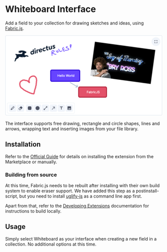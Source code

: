 # Whiteboard Interface

Add a field to your collection for drawing sketches and ideas, using [Fabric.js](http://fabricjs.com).

![Screenshot of the Whiteboard Interface in action](https://raw.githubusercontent.com/directus-labs/extensions/main/packages/whiteboard-interface/docs/preview.png)

The interface supports free drawing, rectangle and circle shapes, lines and arrows, wrapping text and inserting images from your file library.

## Installation

Refer to the [Official Guide](https://docs.directus.io/extensions/installing-extensions.html) for details on installing the extension from the Marketplace or manually.

### Building from source

At this time, Fabric.js needs to be rebuilt after installing with their own build system to enable eraser support. We have added this step as a postinstall-script, but you need to install [uglify-js](https://www.npmjs.com/package/uglify-js) as a command line app first.

Apart from that, refer to the [Developing Extensions](https://docs.directus.io/extensions/creating-extensions.html#building-your-extension) documentation for instructions to build locally.

## Usage

Simply select Whiteboard as your interface when creating a new field in a collection. No additional options at this time.
